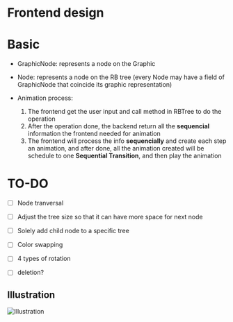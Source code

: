 # Frontend design
# Basic
* GraphicNode: represents a node on the Graphic
* Node: represents a node on the RB tree
  (every Node may have a field of GraphicNode that coincide its graphic representation)

* Animation process:
  1. The frontend get the user input and call method in RBTree to do the operation
  2. After the operation done, the backend return all the **sequencial** information the frontend needed for animation
  3. The frontend will process the info **sequencially** and create each step an animation, and after done, all the animation
created will be schedule to one **Sequential Transition**, and then play the animation

# TO-DO
- [ ] Node tranversal
- [ ] Adjust the tree size so that it can have more space for next node
- [ ] Solely add child node to a specific tree
- [ ] Color swapping
- [ ] 4 types of rotation
- [ ] deletion?


## Illustration
![Illustration](http://i.imgur.com/Qvz62CY.png)
